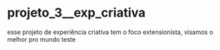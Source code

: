 # projeto_3__exp_criativa
esse projeto de experiência criativa tem o foco extensionista, visamos o melhor pro mundo
teste
